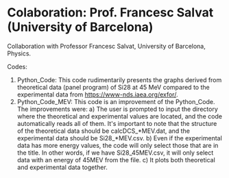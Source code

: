 #  Colaboration: Prof. Francesc Salvat (University of Barcelona)
Collaboration with Professor Francesc Salvat, University of Barcelona, Physics.

Codes:
  1. Python_Code: This code rudimentarily presents the graphs derived from theoretical data (panel program) of Si28 at 45 MeV compared to the experimental data from https://www-nds.iaea.org/exfor/.
  2. Python_Code_MEV: This code is an improvement of the Python_Code. The improvements were: a) The user is prompted to input the directory where the theoretical and experimental values are located, and the code automatically reads all of them. It's important to note that the structure of the theoretical data should be calcDCS_*MEV.dat, and the experimental data should be Si28_*MEV.csv. b) Even if the experimental data has more energy values, the code will only select those that are in the title. In other words, if we have Si28_45MEV.csv, it will only select data with an energy of 45MEV from the file. c) It plots both theoretical and experimental data together.
